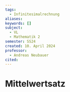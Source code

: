 ```yaml
---
tags:
  - Infinitesimalrechnung
aliases: 
keywords: []
subject:
  - VL
  - Mathematik 2
semester: SS24
created: 10. April 2024
professor:
  - Andreas Neubauer
cited:
---
```

 

# Mittelwertsatz